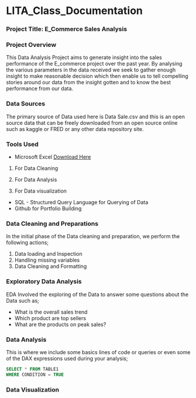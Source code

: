 # LITA_Class_Documentation

### Project Title: E_Commerce Sales Analysis

### Project Overview
This Data Analysis Project aims to generate insight into the sales performance of the E_commerce project over the past year. By analysing the various parameters in the data received we seek to gather enough insight to make reasonable decision which then enable us to tell compelling stories around our data from the insight gotten and to know the best performance from our data. 

### Data Sources
The primary source of Data used here is Data Sale.csv and this is an open source data that can be freely downloaded from an open source online such as kaggle or FRED or any other data repository site.

### Tools Used
- Microsoft Excel [Download Here](https://www.microsoft.com)
1. For Data Cleaning

2. For Data Analysis

3. For Data visualization

- SQL - Structured Query Language for Querying of Data
- Github for Portfolio Building

 ### Data Cleaning and Preparations
 In the initial phase of the Data cleaning and preparation, we perform the following actions;
 1. Data loading and Inspection
 2. Handling missing variables
 3. Data Cleaning and Formatting

### Exploratory Data Analysis 
EDA Involved the exploring of the Data to answer some questions about the Data such as;
- What is the overall sales trend
- Which product are top sellers
- What are the products on peak sales?

### Data Analysis
This is where we include some basics lines of code or queries or even some of the DAX expressions used during your analysis;

```SQL
SELECT * FROM TABLE1
WHERE CONDITION = TRUE
```

### Data Visualization

